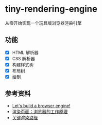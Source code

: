 # tiny-rendering-engine

从零开始实现一个玩具版浏览器渲染引擎

## 功能

* [x] HTML 解析器
* [x] CSS 解析器
* [x] 构建样式树
* [x] 布局树
* [x] 绘制

## 参考资料

* [Let's build a browser engine!](https://limpet.net/mbrubeck/2014/08/08/toy-layout-engine-1.html)
* [渲染页面：浏览器的工作原理](https://developer.mozilla.org/zh-CN/docs/Web/Performance/How_browsers_work)
* [关键渲染路径](https://developer.mozilla.org/zh-CN/docs/Web/Performance/Critical_rendering_path)
